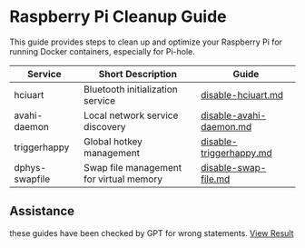# Raspberry Pi Cleanup Guide

This guide provides steps to clean up and optimize your Raspberry Pi for running Docker containers, especially for Pi-hole.

| Service          | Short Description                               | Guide                                                                                                            |
|------------------|-------------------------------------------------|------------------------------------------------------------------------------------------------------------------|
| hciuart          | Bluetooth initialization service                | [disable-hciuart.md](https://github.com/fokklz/rasperry-pi-hole/blob/main/clean-up/disable-hciuart.md)           |
| avahi-daemon     | Local network service discovery                 | [disable-avahi-daemon.md](https://github.com/fokklz/rasperry-pi-hole/blob/main/clean-up/disable-avahi-daemon.md) |
| triggerhappy     | Global hotkey management                        | [disable-triggerhappy.md](https://github.com/fokklz/rasperry-pi-hole/blob/main/clean-up/disable-triggerhappy.md) |
| dphys-swapfile   | Swap file management for virtual memory         | [disable-swap-file.md](https://github.com/fokklz/rasperry-pi-hole/blob/main/clean-up/disable-swap-file.md)       |

## Assistance

these guides have been checked by GPT for wrong statements. [View Result](https://chat.openai.com/share/16d4a7fa-4150-429c-82cb-17d7bc0e9675)

